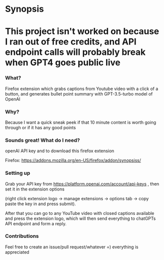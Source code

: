 # Synopsis

# This project isn't worked on because I ran out of free credits, and API endpoint calls will probably break when GPT4 goes public live

### What?

Firefox extension which grabs captions from Youtube video with a click of a button, and generates bullet point summary with GPT-3.5-turbo model of OpenAI

### Why?

Because I want a quick sneak peek if that 10 minute content is worth going through or if it has any good points

### Sounds great! What do I need?

openAI API key and to download this firefox extension

Firefox: https://addons.mozilla.org/en-US/firefox/addon/synopsiss/

### Setting up

Grab your API key from https://platform.openai.com/account/api-keys , then set it in the extension options 

(right click extension logo -> manage extensions -> options tab -> copy paste the key in and press submit). 

After that you can go to any YouTube video with closed captions available and press the extension logo, which will then send everything to chatGPTs API endpoint and form a reply.

### Contributions

Feel free to create an issue/pull request/whatever =) everything is appreciated
